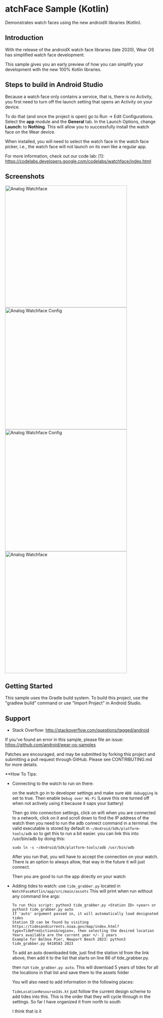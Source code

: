 atchFace Sample (Kotlin)
===============================
Demonstrates watch faces using the new androidX libraries (Kotlin).

Introduction
------------
With the release of the androidX watch face libraries (late 2020), Wear OS has simplified
watch face development.

This sample gives you an early preview of how you can simplify your development with the new 100%
Kotlin libraries.

Steps to build in Android Studio
--------------------------------
Because a watch face only contains a service, that is, there is no Activity, you first need to turn
off the launch setting that opens an Activity on your device.

To do that (and once the project is open) go to Run -> Edit Configurations. Select the **app**
module and the **General** tab. In the Launch Options, change **Launch:** to **Nothing**. This will
allow you to successfully install the watch face on the Wear device.

When installed, you will need to select the watch face in the watch face picker, i.e., the watch
face will not launch on its own like a regular app.

For more information, check out our code lab:
[1]: https://codelabs.developers.google.com/codelabs/watchface/index.html

Screenshots
-------------

<img src="screenshots/analog-face.png" width="400" alt="Analog Watchface"/>
<img src="screenshots/analog-watch-side-config-all.png" width="400" alt="Analog Watchface Config"/>
<img src="screenshots/analog-watch-side-config-1.png" width="400" alt="Analog Watchface Config"/>
<img src="screenshots/analog-watch-side-config-2.png" width="400" alt="Analog Watchface"/>

Getting Started
---------------

This sample uses the Gradle build system. To build this project, use the "gradlew build" command or
use "Import Project" in Android Studio.

Support
-------

- Stack Overflow: http://stackoverflow.com/questions/tagged/android

If you've found an error in this sample, please file an issue:
https://github.com/android/wear-os-samples

Patches are encouraged, and may be submitted by forking this project and
submitting a pull request through GitHub. Please see CONTRIBUTING.md for more details.

**How To Tips:
- Connecting to the watch to run on there: 
  
  on the watch go in to developer settings and make sure `ADB debugging` is set to true. Then enable `Debug over Wi-Fi` (Leave this one turned off when not actively using it because it saps your battery) 

  Then go into connection settings, click on wifi when you are connected to a network, click on it and scroll down to find the IP address of the watch
  then you need to run the adb connect command in a terminal. the valid executable is stored by default in `~/Android/Sdk/platform-tools/adb` so to get this to run a bit easier. you can link this into /usr/bin/adb by doing this: 
    ```
    sudo ln -s ~/Android/Sdk/platform-tools/adb /usr/bin/adb
    ```

  After you run that, you will have to accept the connection on your watch. There is an option to always allow, that way in the future it will just connect.

  Then you are good to run the app directly on your watch

- Adding tides to watch: use `tide_grabber.py` located in `WatchFaceKotlin/app/src/main/assets`
  This will print when run without any command line args:

  ```
  To run this script: python3 tide_grabber.py <Station ID> <year> or python3 tide_grabber.py auto
  If 'auto' argument passed in, it will automatically load designated tides
  Station ID can be found by visiting https://tidesandcurrents.noaa.gov/map/index.html?type=TidePredictions&region=, then selecting the desired location
  Years available are the current year +/- 2 years
  Example for Balboa Pier, Newport Beach 2023: python3 tide_grabber.py 9410583 2023
  ```

  To add an auto downloaded tide, just find the station id from the link above, then add it to the list that starts on line 86 of tide_grabber.py. 
  
  then run `tide_grabber.py auto`. This will download 5 years of tides for all the locations in that list and save them to the assets folder

  You will also need to add information in the following places:

  `TideLocationResourseIds.kt` just follow the current design scheme to add tides into this. This is the order that they will cycle through in the settings. So far I have organized it from north to south

  I think that is it

